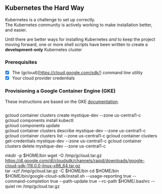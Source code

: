 ## Kubernetes the Hard Way  
Kubernetes is a challenge to set up correctly.  
The Kubernetes community is actively working to make installation better, and easier. 
   
Until there are better ways for installing Kubernetes *and* to keep the project moving forward, 
one or more shell scripts have been written to create a **development-only** Kubernetes cluster 
   
### Prerequisites   
- [x] The (gcloud)[https://cloud.google.com/sdk/] command line utility  
- [x] Your cloud provider credentials  
   
### Provisioning a Google Container Engine (GKE)   
These instructions are based on the GKE [documentation](https://cloud.google.com/container-engine/docs/clusters/operations).  
```

```
gcloud container clusters create mystique-dev --zone us-central1-c  
gcloud components install kubectl  
gcloud components update  
gcloud container clusters describe mystique-dev --zone us-central1-c 
gcloud container clusters list --zone us-central1-c 
gcloud container clusters get-credentials mystique-dev --zone us-central1-c 
gcloud container clusters delete mystique-dev --zone us-central1-c 

mkdir -p $HOME/bin
wget -O /tmp/gcloud.tar.gz https://dl.google.com/dl/cloudsdk/channels/rapid/downloads/google-cloud-sdk-116.0.0-linux-x86_64.tar.gz  
tar -xzf /tmp/gcloud.tar.gz -C $HOME/bin
cd $HOME/bin  
$HOME/bin/google-cloud-sdk/install.sh --usage-reporting true --command-completion true --path-update true --rc-path $HOME/.bashrc --quiet 
rm /tmp/gcloud.tar.gz
  
